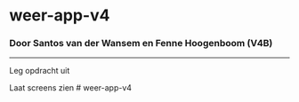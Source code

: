 # weer-app-v4

### Door Santos van der Wansem en Fenne Hoogenboom (V4B)

<hr />

Leg opdracht uit

Laat screens zien
#   w e e r - a p p - v 4  
 